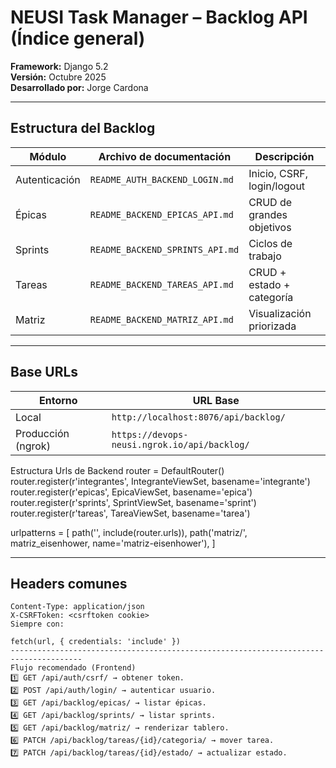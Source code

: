 #  NEUSI Task Manager – Backlog API (Índice general)

**Framework:** Django 5.2  
**Versión:** Octubre 2025  
**Desarrollado por:** Jorge Cardona  

--------------------------------------------------------------------------------------

##  Estructura del Backlog
| Módulo | Archivo de documentación | Descripción |
|---------|--------------------------|--------------|
|  Autenticación | `README_AUTH_BACKEND_LOGIN.md` | Inicio, CSRF, login/logout |(esta ya esta listo)
|  Épicas | `README_BACKEND_EPICAS_API.md` | CRUD de grandes objetivos |
|  Sprints | `README_BACKEND_SPRINTS_API.md` | Ciclos de trabajo |
|  Tareas | `README_BACKEND_TAREAS_API.md` | CRUD + estado + categoría |
|  Matriz | `README_BACKEND_MATRIZ_API.md` | Visualización priorizada |

--------------------------------------------------------------------------------------

##  Base URLs
| Entorno | URL Base |
|----------|-----------|
| Local | `http://localhost:8076/api/backlog/` |
| Producción (ngrok) | `https://devops-neusi.ngrok.io/api/backlog/` |


Estructura Urls de Backend
router = DefaultRouter()
router.register(r'integrantes', IntegranteViewSet, basename='integrante')
router.register(r'epicas', EpicaViewSet, basename='epica')
router.register(r'sprints', SprintViewSet, basename='sprint')
router.register(r'tareas', TareaViewSet, basename='tarea')

urlpatterns = [
    path('', include(router.urls)),
    path('matriz/', matriz_eisenhower, name='matriz-eisenhower'),
]


--------------------------------------------------------------------------------------

## Headers comunes
```http
Content-Type: application/json
X-CSRFToken: <csrftoken cookie>
Siempre con:

fetch(url, { credentials: 'include' })
--------------------------------------------------------------------------------------
Flujo recomendado (Frontend)
1️⃣ GET /api/auth/csrf/ → obtener token.
2️⃣ POST /api/auth/login/ → autenticar usuario.
3️⃣ GET /api/backlog/epicas/ → listar épicas.
4️⃣ GET /api/backlog/sprints/ → listar sprints.
5️⃣ GET /api/backlog/matriz/ → renderizar tablero.
6️⃣ PATCH /api/backlog/tareas/{id}/categoria/ → mover tarea.
7️⃣ PATCH /api/backlog/tareas/{id}/estado/ → actualizar estado.